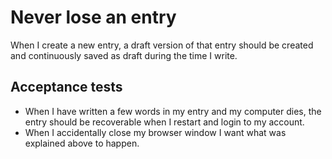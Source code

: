 # Never lose an entry

When I create a new entry, a draft version of that entry should be created
and continuously saved as draft during the time I write.

## Acceptance tests

- When I have written a few words in my entry and my computer dies, the entry should be recoverable when I restart and login to my account.
- When I accidentally close my browser window I want what was explained above to happen.
